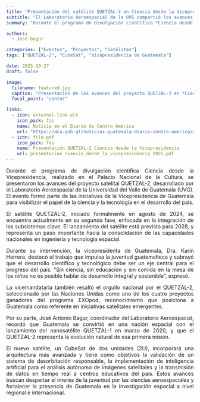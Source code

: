 ```yaml
---
title: "Presentación del satélite QUETZAL-2 en Ciencia desde la Vicepresidencia"
subtitle: "El Laboratorio Aeroespacial de la UVG compartió los avances del satélite QUETZAL-2 durante el programa de divulgación científica realizado en el Palacio Nacional de la Cultura"
summary: "Durante el programa de divulgación científica *Ciencia desde la Vicepresidencia*, realizado en el Palacio Nacional de la Cultura, José Antonio Bagur, coordinador e investigador del Laboratorio Aeroespacial de la Universidad del Valle de Guatemala (UVG), presentó avances del satélite QUETZAL-2."

authors:
  - José bagur

categories: ["Eventos", "Proyectos", "Satélites"]
tags: ["QUETZAL-2", "CubeSat", "Vicepresidencia de Guatemala"]

date: 2025-10-27
draft: false

image:
  filename: featured.jpg
  caption: "Presentación de los avances del proyecto QUETZAL-2 en *Ciencia desde la Vicepresidencia*."
  focal_point: "center"

links:
  - icon: external-link-alt
    icon_pack: fas
    name: Noticia en el Diario de Centro América
    url: "https://dca.gob.gt/noticias-guatemala-diario-centro-america/quetzal-2-eleva-la-ciencia-aeroespacial/"
  - icon: file-pdf
    icon_pack: fas
    name: Presentación QUETZAL-2 Ciencia desde la Vicepresidencia
    url: presentacion_ciencia_desde_la_vicepresidencia_2025.pdf
---
```


<div style="text-align: justify;">

Durante el programa de divulgación científica Ciencia desde la Vicepresidencia, realizado en el Palacio Nacional de la Cultura, se presentaron los avances del proyecto satelital QUETZAL-2, desarrollado por el Laboratorio Aeroespacial de la Universidad del Valle de Guatemala (UVG). El evento formó parte de las iniciativas de la Vicepresidencia de Guatemala para visibilizar el papel de la ciencia y la tecnología en el desarrollo del país.

El satélite QUETZAL-2, iniciado formalmente en agosto de 2024, se encuentra actualmente en su segunda fase, enfocada en la integración de los subsistemas clave. El lanzamiento del satélite está previsto para 2028, y representa un paso importante hacia la consolidación de las capacidades nacionales en ingeniería y tecnología espacial.

Durante su intervención, la vicepresidenta de Guatemala, Dra. Karin Herrera, destacó el trabajo que impulsa la juventud guatemalteca y subrayó que el desarrollo científico y tecnológico debe ser un eje central para el progreso del país. “Sin ciencia, sin educación y sin comida en la mesa de los niños no es posible hablar de desarrollo integral y sostenible”, expresó.

La vicemandataria también resaltó el orgullo nacional por el QUETZAL-2, seleccionado por las Naciones Unidas como uno de los cuatro proyectos ganadores del programa EXOpod, reconocimiento que posiciona a Guatemala como referente en iniciativas satelitales emergentes.

Por su parte, José Antonio Bagur, coordinador del Laboratorio Aeroespacial, recordó que Guatemala se convirtió en una nación espacial con el lanzamiento del nanosatélite QUETZAL-1 en marzo de 2020, y que el QUETZAL-2 representa la evolución natural de esa primera misión.

El nuevo satélite, un CubeSat de dos unidades (2U), incorporará una arquitectura más avanzada y tiene como objetivos la validación de un sistema de desorbitación responsable, la implementación de inteligencia artificial para el análisis autónomo de imágenes satelitales y la transmisión de datos en tiempo real a centros educativos del país. Estos avances buscan despertar el interés de la juventud por las ciencias aeroespaciales y fortalecer la presencia de Guatemala en la investigación espacial a nivel regional e internacional.

</div>
